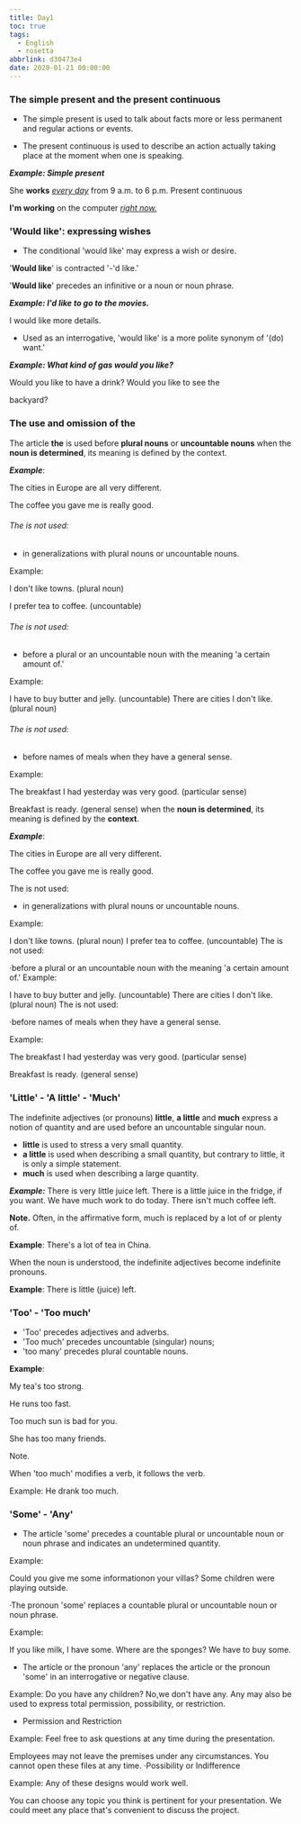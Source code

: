 ```yaml
---
title: Day1
toc: true
tags:
  - English
  - rosetta
abbrlink: d30473e4
date: 2020-01-21 00:00:00
---
```




### The simple present and the present continuous

- The simple present is used to talk about facts more or less permanent and regular actions or events.

- The present continuous is used to describe an action actually taking place at the moment when one is speaking.



***Example: Simple present***

She **works** <u>*every day*</u> from 9 a.m. to 6 p.m. Present continuous

**I'm working** on the computer <u>*right now.*</u> 

<!--more-->

### 'Would like': expressing wishes 

- The conditional 'would like' may express a wish or desire.

  

'**Would like**' is contracted '-'d like.' 

'**Would like**' precedes an infinitive or a noun or noun phrase.



***Example: I'd like to go to the movies.***

I would like more details.



- Used as an interrogative, 'would like' is a more polite synonym of '(do) want.'



***Example: What kind of gas would you like?***



Would you like to have a drink? Would you like to see the

backyard? 



### The use and omission of the

The article **the** is used before **plural nouns** or **uncountable nouns** when the **noun is determined**, its meaning is defined by the context.



***Example***:

The cities in Europe are all very different. 

The coffee you gave me is really good. 



###### The is not used:

- in generalizations with plural nouns or uncountable nouns.



Example:

I don't like towns. (plural noun)

I prefer tea to coffee. (uncountable)



######  The is not used:

- before a plural or an uncountable noun with the meaning 'a certain amount of.' 



Example:

I have to buy butter and jelly. (uncountable) There are cities I don't like. (plural noun) 



###### The is not used:

- before names of meals when they have a general sense.



Example:

The breakfast I had yesterday was very good. (particular sense)

Breakfast is ready. (general sense)  when the **noun is determined**, its meaning is defined by the **context**.



***Example***:

The cities in Europe are all very different. 

The coffee you gave me is really good. 



The is not used:

- in generalizations with plural nouns or uncountable nouns.

Example:

I don't like towns. (plural noun) I prefer tea to coffee. (uncountable) The is not used:

·before a plural or an uncountable noun with the meaning 'a certain amount of.' Example:

I have to buy butter and jelly. (uncountable) There are cities I don't like. (plural noun) The is not used:

·before names of meals when they have a general sense.

Example:

The breakfast I had yesterday was very good. (particular sense)

Breakfast is ready. (general sense) 



### 'Little' - 'A little' - 'Much' 

The indefinite adjectives (or pronouns) **little**, **a little** and **much** express a notion of quantity and are used before an uncountable singular noun.

- **little** is used to stress a very small quantity.
- **a little** is used when describing a small quantity, but contrary to little, it is only a simple statement.
- **much** is used when describing a large quantity.

***Example:***
There is very little juice left.
There is a little juice in the fridge, if you want.
We have much work to do today. There isn't much coffee left. 

**Note.**
Often, in the affirmative form, much is replaced by a lot of or plenty of.

**Example**: There's a lot of tea in China.

When the noun is understood, the indefinite adjectives become indefinite pronouns. 

**Example**: There is little (juice) left. 



### 'Too' - 'Too much' 



- 'Too' precedes adjectives and adverbs. 
- 'Too much' precedes uncountable (singular) nouns;
-  'too many' precedes plural countable nouns.



**Example**: 

My tea's too strong.

He runs too fast.

Too much sun is bad for you.

She has too many friends. 



Note. 

When 'too much' modifies a verb, it follows the verb.

Example: He drank too much. 





### 'Some' - 'Any' 

- The article 'some' precedes a countable plural or uncountable noun or noun
  phrase and indicates an undetermined quantity. 



Example: 

Could you give me some informationon your villas?
Some children were playing outside.



·The pronoun 'some' replaces a countable plural or uncountable noun or noun phrase. 



Example:

 If you like milk, I have some.
Where are the sponges? We have to buy some.



- The article or the pronoun 'any' replaces the article or the pronoun 'some' in an interrogative or negative clause.

Example: Do you have any children?
No,we don't have any.
Any may also be used to express total permission, possibility, or restriction.



- Permission and Restriction



Example: Feel free to ask questions at any time during the presentation.

Employees may not leave the premises under any circumstances.
You cannot open these files at any time.
·Possibility or Indifference



Example: Any of these designs would work well.



You can choose any topic you think is pertinent for your presentation. We could meet any place that's convenient to discuss the project. 







